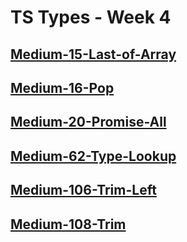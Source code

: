 # TS Types - Week 4

## [Medium-15-Last-of-Array](./medium/15-last-of-array.ts)

## [Medium-16-Pop](./medium/16-pop.ts)

## [Medium-20-Promise-All](./medium/20-promise-all.ts)

## [Medium-62-Type-Lookup](./medium/62-type-lookup.ts)

## [Medium-106-Trim-Left](./medium/106-trim-left.ts)

## [Medium-108-Trim](./medium/108-trim.ts)
